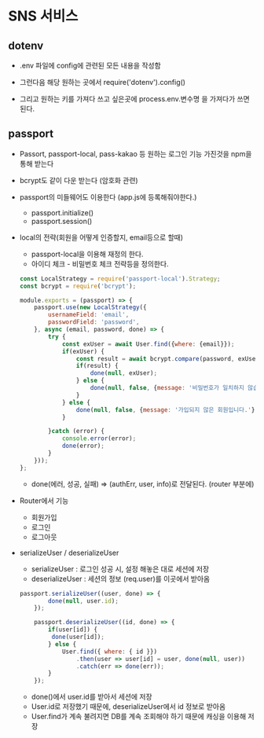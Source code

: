 #  SNS 서비스





## dotenv

- .env 파일에 config에 관련된 모든 내용을 작성함

- 그런다음 해당 원하는 곳에서 require('dotenv').config()

- 그리고 원하는 키를 가져다 쓰고 싶은곳에 process.env.변수명 을 가져다가 쓰면 된다.





## passport

- Passort, passport-local, pass-kakao 등 원하는 로그인 기능 가진것을 npm을 통해 받는다

- bcrypt도 같이 다운 받는다 (암호화 관련)

- passport의 미들웨어도 이용한다 (app.js에 등록해줘야한다.)

  - passport.initialize()
  - passport.session()

- local의 전략(회원을 어떻게 인증할지, email등으로 할때)

  - passport-local을 이용해 재정의 한다.
  - 아이디 체크 - 비밀번호 체크 전략등을 정의한다.

  ```javascript
  const LocalStrategy = require('passport-local').Strategy;
  const bcrypt = require('bcrypt');
  
  module.exports = (passport) => {
      passport.use(new LocalStrategy({
          usernameField: 'email',
          passwordField: 'password',
      }, async (email, password, done) => {
          try {
              const exUser = await User.find({where: {email}});
              if(exUser) {
                  const result = await bcrypt.compare(password, exUser.password)
                  if(result) {
                      done(null, exUser);
                  } else {
                      done(null, false, {message: '비밀번호가 일치하지 않습니다.'});
                  }
              } else {
                  done(null, false, {message: '가입되지 않은 회원입니다.'});
              }
  
          }catch (error) {
              console.error(error);
              done(error);
          }
      }));
  };
  ```

  - done(에러, 성공, 실패) => (authErr, user, info)로 전달된다. (router 부분에)

- Router에서 기능

  - 회원가입
  - 로그인
  - 로그아웃

- serializeUser / deserializeUser

  - serializeUser : 로그인 성공 시, 설정 해놓은 대로 세션에 저장
  - deserializeUser : 세션의 정보 (req.user)를 이곳에서 받아옴

  ```javascript
  passport.serializeUser((user, done) => {
          done(null, user.id);
      });
  
      passport.deserializeUser((id, done) => {
          if(user[id]) {
           done(user[id]);
          } else {
              User.find({ where: { id }})
                  .then(user => user[id] = user, done(null, user))
                  .catch(err => done(err));
          }
      });
  ```

  - done()에서 user.id를 받아서 세션에 저장
  - User.id로 저장했기 때문에, deserializeUser에서 id 정보로 받아옴
  - User.find가 계속 불려지면 DB를 계속 조회해야 하기 때문에 캐싱을 이용해 저장


